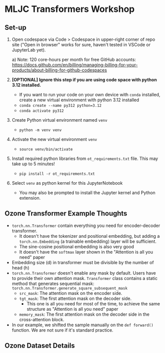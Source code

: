 # MLJC Transformers Workshop

## Set-up

1) Open codespace via Code > Codespace in upper-right corner of repo site ("Open in browser" works for sure, haven't tested in VSCode or JupyterLab yet).

   a) Note: 120 core-hours per month for free GitHub accounts: https://docs.github.com/en/billing/managing-billing-for-your-products/about-billing-for-github-codespaces

2) **[OPTIONAL] Ignore this step if you are using code space with python 3.12 installed.** 
   - If you want to run your code on your own device with `conda` installed, create a new virtual environment with python 3.12 installed
   - `conda create --name py312 python=3.12`
   - `conda activate py312`

3) Create Python virtual environment named `venv`
   - `python -m venv venv`
   
4) Activate the new virtual environment `venv`
   - `source venv/bin/activate`

5) Install required python libraries from `ot_requirements.txt` file. This may take up to 5 minutes!
   - `pip install -r ot_requirements.txt`
  
6) Select `venv` as python kernel for this JupyterNotebook
   -  You may also be prompted to install the Jupyter kernel and Python extension. 
  
## Ozone Transformer Example Thoughts

- `torch.nn.Transformer` contain everything you need for encoder-decoder transformer. 
  - It doesn't have the tokenizer and positional embedding, but adding a `torch.nn.Embedding` (a trainable embedding) layer will be sufficient.
  - The sine-cosine positional embedding is also very good
  - It doesn't have the `softmax` layer shown in the "Attention is all you need" paper
- Embedding size (d) in transformer must be divisible by the number of head (h)
- `torch.nn.Transformer` doesn't enable any mask by default. Users have to provide their own attention mask. `Transformer` class contains a static method that generates sequential mask: `torch.nn.Transformer.generate_square_subsequent_mask`
  - `src_mask`: The attention mask on the encoder side. 
  - `tgt_mask`: The first attention mask on the decoder side.
    - This one is all you need for most of the time, to achieve the same structure as "Attention is all you need" paper
  - `memory_mask`: The first attention mask on the decoder side in the cross-attention block.
- In our example, we shifted the sample manually on the `def forward()` function. We are not sure if it's standard practice. 

## Ozone Dataset Details

